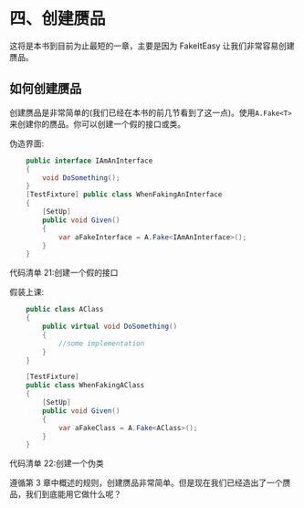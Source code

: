 # 四、创建赝品

这将是本书到目前为止最短的一章，主要是因为 FakeItEasy 让我们非常容易创建赝品。

## 如何创建赝品

创建赝品是非常简单的(我们已经在本书的前几节看到了这一点)。使用`A.Fake<T>`来创建你的赝品。你可以创建一个假的接口或类。

伪造界面:

```cs
    public interface IAmAnInterface
    {
        void DoSomething();
    }
    [TestFixture] public class WhenFakingAnInterface
    {
        [SetUp]
        public void Given()
        {
            var aFakeInterface = A.Fake<IAmAnInterface>();
        }
    }

```

代码清单 21:创建一个假的接口

假装上课:

```cs
    public class AClass
    {
        public virtual void DoSomething()
        {
            //some implementation
        }
    }

    [TestFixture]
    public class WhenFakingAClass
    {
        [SetUp]
        public void Given()
        {
            var aFakeClass = A.Fake<AClass>();
        }
    }

```

代码清单 22:创建一个伪类

遵循第 3 章中概述的规则，创建赝品非常简单。但是现在我们已经造出了一个赝品，我们到底能用它做什么呢？